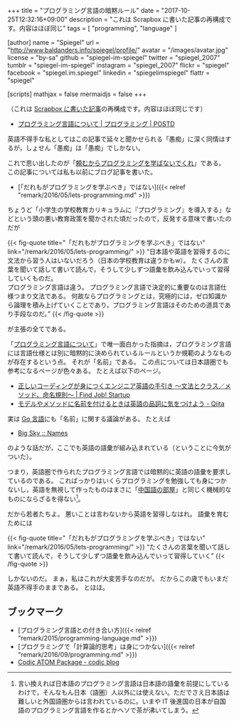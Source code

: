 +++
title = "プログラミング言語の暗黙ルール"
date =  "2017-10-25T12:32:16+09:00"
description = "これは Scrapbox に書いた記事の再構成です。内容はほぼ同じ"
tags        = [ "programming", "language" ]

[author]
  name      = "Spiegel"
  url       = "http://www.baldanders.info/spiegel/profile/"
  avatar    = "/images/avatar.jpg"
  license   = "by-sa"
  github    = "spiegel-im-spiegel"
  twitter   = "spiegel_2007"
  tumblr    = "spiegel-im-spiegel"
  instagram = "spiegel_2007"
  flickr    = "spiegel"
  facebook  = "spiegel.im.spiegel"
  linkedin  = "spiegelimspiegel"
  flattr    = "spiegel"

[scripts]
  mathjax = false
  mermaidjs = false
+++

（これは [Scrapbox に書いた記事](https://scrapbox.io/spiegel-branch/%E3%80%8C%E3%83%97%E3%83%AD%E3%82%B0%E3%83%A9%E3%83%9F%E3%83%B3%E3%82%B0%E8%A8%80%E8%AA%9E%E3%81%AB%E3%81%A4%E3%81%84%E3%81%A6%E3%80%8D%E3%81%AB%E3%81%A4%E3%81%84%E3%81%A6)の再構成です。内容はほぼ同じです）

- [プログラミング言語について | プログラミング | POSTD](http://postd.cc/the-language-of-programming/)

英語不得手な私としてはこの記事で延々と聞かせられる「愚痴」に深く同情はするが，しょせん「愚痴」は「愚痴」でしかない。

これで思い出したのが「[頼むからプログラミングを学ばないでくれ](http://jp.techcrunch.com/2016/05/17/20160510please-dont-learn-to-code/ "頼むからプログラミングを学ばないでくれ | TechCrunch Japan")」である。
この記事については私も以前にブログ記事を書いた。

- [「だれもがプログラミングを学ぶべき」ではない]({{< relref "remark/2016/05/lets-programming.md" >}})

ちょうど「小学生の学校教育カリキュラムに『プログラミング』を導入する」などという頭の悪い教育政策を聞かされた頃だったので，反発する意味で書いたのだが

{{< fig-quote title="「だれもがプログラミングを学ぶべき」ではない" link="/remark/2016/05/lets-programming/" >}}
<q>日本語や英語を習得するのに文法から習う人はいないだろう（日本の学校教育は違うかもw）。 たくさんの言葉を聞いて話して書いて読んで，そうして少しずつ語彙を飲み込んでいって習得していくものだ。<br>
プログラミング言語は違う。 プログラミング言語で決定的に重要なのは言語仕様つまり文法である。 何故ならプログラミングとは，究極的には，ゼロ知識から論理を積み上げていくことであり，プログラミング言語はそのための道具であり手段なのだ。</q>
{{< /fig-quote >}}

が主張の全てである。

「[プログラミング言語について](http://postd.cc/the-language-of-programming/ "プログラミング言語について | プログラミング | POSTD")」で唯一面白かった指摘は，プログラミング言語には言語仕様とは別に暗黙的に決められているルールというか規範のようなものが存在するという点。
それが「名前」である。
この点については日本語圏でも参考になるページが色々ある。
たとえば以下のページ。

- [正しいコーディングが身につくエンジニア英語の手引き 〜文法とクラス／メソッド、命名規則〜 | Find Job! Startup](https://www.find-job.net/startup/english-for-engineers-naming-conventions)
- [モデルやメソッドに名前を付けるときは英語の品詞に気をつけよう - Qiita](https://qiita.com/jnchito/items/459d58ba652bf4763820)

実は [Go 言語]にも「名前」に関する議論がある。
たとえば

- [Big Sky :: Names](https://mattn.kaoriya.net/software/20160126101358.htm)

のような話だが，ここでも英語の語彙が組み込まれている（ということに今気がついた）。

つまり，英語圏で作られたプログラミング言語では暗黙的に英語の語彙を要求しているのである。
こればっかりはいくらプログラミングを勉強しても身につかないし，英語を無視して作ったものはまさに「[中国語の部屋](https://ja.wikipedia.org/wiki/%E4%B8%AD%E5%9B%BD%E8%AA%9E%E3%81%AE%E9%83%A8%E5%B1%8B "中国語の部屋 - Wikipedia")」と同じく機械的なものにならざるを得ない[^lang1]。

[^lang1]: 言い換えれば日本語のプログラミング言語は日本語の語彙を前提にしているわけで，そんなもん日本（語圏）人以外には使えない。ただでさえ日本語は難しいと外国語圏からは言われているのに。いまや IT 後進国の日本が自国語のプログラミング言語を作るとかヘソで茶が沸いてしまう。

だから若者たちよ。
悪いことは言わないから英語を習得しなはれ。
語彙を育むためには

{{< fig-quote title="「だれもがプログラミングを学ぶべき」ではない" link="/remark/2016/05/lets-programming/" >}}
<q>たくさんの言葉を聞いて話して書いて読んで，そうして少しずつ語彙を飲み込んでいって習得していく</q>
{{< /fig-quote >}}

しかないのだ。
まぁ，私はこれが大変苦手なのだが。
だからこの歳でもいまだ英語不得手のままである。
とほほ。

## ブックマーク

- [プログラミング言語との付き合い方]({{< relref "remark/2015/programming-language.md" >}})
- [プログラミングで「計算論的思考」は身につかない]({{< relref "remark/2016/09/programming.md" >}})
- [Codic ATOM Package - codic blog](http://blog.codic.jp/2015/11/20/release-codic-atom-package/)

[Go 言語]: https://golang.org/ "The Go Programming Language"

